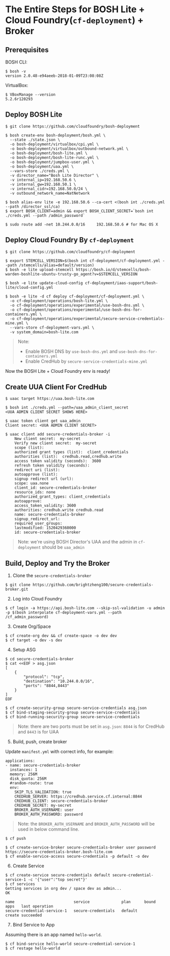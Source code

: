 
# The Entire Steps for BOSH Lite + Cloud Foundry(`cf-deployment`) + Broker

## Prerequisites

BOSH CLI:

```
$ bosh -v
version 2.0.48-e94aeeb-2018-01-09T23:08:08Z
```

VirtualBox:

```
$ VBoxManage --version
5.2.6r120293
```

## Deploy BOSH Lite

```
$ git clone https://github.com/cloudfoundry/bosh-deployment

$ bosh create-env bosh-deployment/bosh.yml \
  --state ./state.json \
  -o bosh-deployment/virtualbox/cpi.yml \
  -o bosh-deployment/virtualbox/outbound-network.yml \
  -o bosh-deployment/bosh-lite.yml \
  -o bosh-deployment/bosh-lite-runc.yml \
  -o bosh-deployment/jumpbox-user.yml \
  -o bosh-deployment/uaa.yml \
  --vars-store ./creds.yml \
  -v director_name="Bosh Lite Director" \
  -v internal_ip=192.168.50.6 \
  -v internal_gw=192.168.50.1 \
  -v internal_cidr=192.168.50.0/24 \
  -v outbound_network_name=NatNetwork

$ bosh alias-env lite -e 192.168.50.6 --ca-cert <(bosh int ./creds.yml --path /director_ssl/ca)
$ export BOSH_CLIENT=admin && export BOSH_CLIENT_SECRET=`bosh int ./creds.yml --path /admin_password`

$ sudo route add -net 10.244.0.0/16     192.168.50.6 # for Mac OS X
```

## Deploy Cloud Foundry By `cf-deployment`

```
$ git clone https://github.com/cloudfoundry/cf-deployment

$ export STEMCELL_VERSION=$(bosh int cf-deployment/cf-deployment.yml --path /stemcells/alias=default/version)
$ bosh -e lite upload-stemcell https://bosh.io/d/stemcells/bosh-warden-boshlite-ubuntu-trusty-go_agent?v=$STEMCELL_VERSION

$ bosh -e lite update-cloud-config cf-deployment/iaas-support/bosh-lite/cloud-config.yml

$ bosh -e lite -d cf deploy cf-deployment/cf-deployment.yml \
  -o cf-deployment/operations/bosh-lite.yml \
  -o cf-deployment/operations/experimental/use-bosh-dns.yml \
  -o cf-deployment/operations/experimental/use-bosh-dns-for-containers.yml \
  -o cf-deployment/operations/experimental/secure-service-credentials-mine.yml \
  --vars-store cf-deployment-vars.yml \
  -v system_domain=bosh-lite.com
```

> Note:
> - Enable BOSH DNS by `use-bosh-dns.yml` and `use-bosh-dns-for-containers.yml`
> - Enable CredHub by `secure-service-credentials-mine.yml`

Now the BOSH Lite + Cloud Foundry env is ready!


## Create UUA Client For CredHub

```
$ uaac target https://uaa.bosh-lite.com

$ bosh int ./creds.yml --path=/uaa_admin_client_secret
<UUA ADMIN CLIENT SECRET SHOWS HERE>

$ uaac token client get uaa_admin
Client secret: <UUA ADMIN CLIENT SECRET>

$ uaac client add secure-credentials-broker -i
    New client secret:  my-secret
    Verify new client secret:  my-secret
    scope (list):
    authorized grant types (list):  client_credentials
    authorities (list):  credhub.read,credhub.write
    access token validity (seconds):  3600
    refresh token validity (seconds):
    redirect uri (list):
    autoapprove (list):
    signup redirect url (url):
    scope: uaa.none
    client_id: secure-credentials-broker
    resource_ids: none
    authorized_grant_types: client_credentials
    autoapprove:
    access_token_validity: 3600
    authorities: credhub.write credhub.read
    name: secure-credentials-broker
    signup_redirect_url:
    required_user_groups:
    lastmodified: 1520429360000
    id: secure-credentials-broker
```

> Note: we're using BOSH Director's UAA and the admin in `cf-deployment` should be `uaa_admin`

## Build, Deploy and Try the Broker

1. Clone the `secure-credentials-broker`

```
$ git clone https://github.com/brightzheng100/secure-credentials-broker.git
```

2. Log into Cloud Foundry

```
$ cf login -a https://api.bosh-lite.com --skip-ssl-validation -u admin -p $(bosh interpolate cf-deployment-vars.yml --path /cf_admin_password)
```

3. Create Org/Space

```
$ cf create-org dev && cf create-space -o dev dev
$ cf target -o dev -s dev
```

4. Setup ASG

```
$ cd secure-credentials-broker
$ cat <<EOF > asg.json
[
    {
        "protocol": "tcp",
        "destination": "10.244.0.0/16",
        "ports": "8844,8443"
    }
]
EOF

$ cf create-security-group secure-service-credentials asg.json
$ cf bind-staging-security-group secure-service-credentials
$ cf bind-running-security-group secure-service-credentials
``` 

> Note: there are two ports must be set in `asg.json`: `8844` is for CredHub and `8443` is for UAA


5. Build, push, create broker

Update `manifest.yml` with correct info, for example:
```
applications:
- name: secure-credentials-broker
  instances: 1
  memory: 256M
  disk_quota: 256M
  #random-route: true
  env:
    SKIP_TLS_VALIDATION: true
    CREDHUB_SERVER: https://credhub.service.cf.internal:8844
    CREDHUB_CLIENT: secure-credentials-broker
    CREDHUB_SECRET: my-secret
    BROKER_AUTH_USERNAME: user
    BROKER_AUTH_PASSWORD: password
```

> Note: the `BROKER_AUTH_USERNAME` and `BROKER_AUTH_PASSWORD` will be used in below command line.

```
$ cf push

$ cf create-service-broker secure-credentials-broker user password https://secure-credentials-broker.bosh-lite.com
$ cf enable-service-access secure-credentials -p default -o dev
```


6. Create Service

```
$ cf create-service secure-credentials default secure-credential-service-1 -c '{"user":"top secret"}'
$ cf services
Getting services in org dev / space dev as admin...
OK

name                          service              plan      bound apps   last operation
secure-credential-service-1   secure-credentials   default                create succeeded
```

7. Bind Service to App

Assuming there is an app named `hello-world`.

```
$ cf bind-service hello-world secure-credential-service-1
$ cf restage hello-world
```
